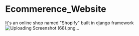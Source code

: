 # Ecommerence_Website
It's an online shop named "Shopify" built in django framework
![Uploading Screenshot (68).png…]()
